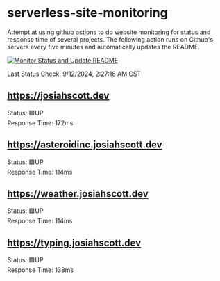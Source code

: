 # serverless-site-monitoring
Attempt at using github actions to do website monitoring for status and response time of several projects. The following action runs on Github's servers every five minutes and automatically updates the README.  

[![Monitor Status and Update README](https://github.com/JosiahSco/serverless-site-monitoring/actions/workflows/monitor.yaml/badge.svg)](https://github.com/JosiahSco/serverless-site-monitoring/actions/workflows/monitor.yaml)

Last Status Check: 9/12/2024, 2:27:18 AM CST

## https://josiahscott.dev
Status: 🟩UP  
Response Time: 172ms

## https://asteroidinc.josiahscott.dev
Status: 🟩UP  
Response Time: 114ms

## https://weather.josiahscott.dev
Status: 🟩UP  
Response Time: 114ms

## https://typing.josiahscott.dev
Status: 🟩UP  
Response Time: 138ms

